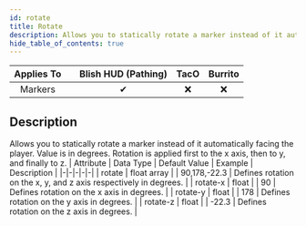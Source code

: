 ```yaml
---
id: rotate
title: Rotate
description: Allows you to statically rotate a marker instead of it automatically facing the player. Value is in degrees. Rotation is applied first to the x axis, then to y, and finally to z.
hide_table_of_contents: true
---
```

| Applies To | | Blish HUD (Pathing) | TacO | Burrito |
|-|-|-|-|-|
| <center>Markers</center> | | <center>✔</center> | <center>❌</center> | <center>❌</center> |


## Description
Allows you to statically rotate a marker instead of it automatically facing the player. Value is in degrees. Rotation is applied first to the x axis, then to y, and finally to z.
| Attribute | Data Type | Default Value | Example | Description |
|-|-|-|-|-|
| rotate | float array |  | 90,178,-22.3 | Defines rotation on the x, y, and z axis respectively in degrees. | 
| rotate-x | float |  | 90 | Defines rotation on the x axis in degrees. | 
| rotate-y | float |  | 178 | Defines rotation on the y axis in degrees. | 
| rotate-z | float |  | -22.3 | Defines rotation on the z axis in degrees. | 

